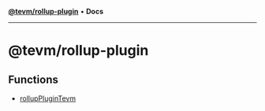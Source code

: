 [**@tevm/rollup-plugin**](README.md) • **Docs**

***

# @tevm/rollup-plugin

## Functions

- [rollupPluginTevm](functions/rollupPluginTevm.md)
